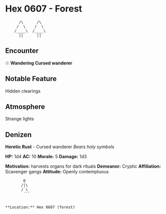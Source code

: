 # Hex 0607 - Forest
```
      /\      /\
     /  \    /  \
    /____\  /____\
      ||      ||
```

## Encounter

☉ **Wandering Cursed wanderer**

## Notable Feature

Hidden clearings

## Atmosphere

Strange lights

## Denizen

**Heretic Rust** - Cursed wanderer
*Bears holy symbols*

**HP:** 1d4 **AC:** 10 **Morale:** 5
**Damage:** 1d3

**Motivation:** harvests organs for dark rituals
**Demeanor:** Cryptic
**Affiliation:** Scavenger gangs
**Attitude:** Openly contemptuous

```
        O
       /|\
       / \
        ```


**Location:** Hex 0607 (forest)
